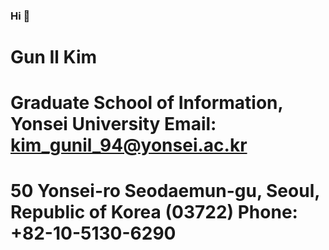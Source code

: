 ### Hi 👋
# Gun Il Kim
# Graduate School of Information, Yonsei University				 Email: kim_gunil_94@yonsei.ac.kr
# 50 Yonsei-ro Seodaemun-gu, Seoul, Republic of Korea (03722)			        Phone: +82-10-5130-6290

<!--
**lurker18/lurker18** is a ✨ _special_ ✨ repository because its `README.md` (this file) appears on your GitHub profile.

Here are some ideas to get you started:

- 🔭 I’m currently working on ...
- 🌱 I’m currently learning ...
- 👯 I’m looking to collaborate on ...
- 🤔 I’m looking for help with ...
- 💬 Ask me about ...
- 📫 How to reach me: ...
- 😄 Pronouns: ...
- ⚡ Fun fact: ...
-->

